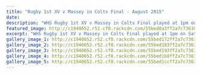 ```yaml
---
title: "Rugby 1st XV v Massey in Colts Final - August 2015"
date: 
description: "WHS Rugby 1st XV v Massey in Colts Final played at 1pm on Saturday 1 August at the Palmerston North Arena Manawatu.  A review of the final's game from Stacey Ranginui (Assistant Manager)."
featured_image: http://c1940652.r52.cf0.rackcdn.com/55bed0a2ff2a7c7363000ef5/Rugby-1stXV-v-Massey.-Colts-Final-1.8.15-26.jpg
excerpt: "WHS Rugby 1st XV v Massey in Colts Final played at 1pm on Saturday 1 August at the Palmerston North Arena Manawatu.  A review of the final's game from Stacey Ranginui (Assistant Manager)."
gallery_image_1: http://c1940652.r52.cf0.rackcdn.com/55bed172ff2a7c7363000efb/Rugby-1stXV-v-Massey.-Colts-Final-1.8.15-2.jpg
gallery_image_2: http://c1940652.r52.cf0.rackcdn.com/55bed183ff2a7c7363000efd/Rugby-1stXV-v-Massey.-Colts-Final-1.8.15-3.jpg
gallery_image_3: http://c1940652.r52.cf0.rackcdn.com/55bed193ff2a7c7363000eff/Rugby-1stXV-v-Massey.-Colts-Final-1.8.15-4.jpg
gallery_image_4: http://c1940652.r52.cf0.rackcdn.com/55bed1b8ff2a7c7363000f01/Rugby-1stXV-v-Massey.-Colts-Final-1.8.15-5.jpg
gallery_image_5: http://c1940652.r52.cf0.rackcdn.com/55bed1ccff2a7c7363000f03/Rugby-1stXV-v-Massey.-Colts-Final-1.8.15-6.jpg
---
```

